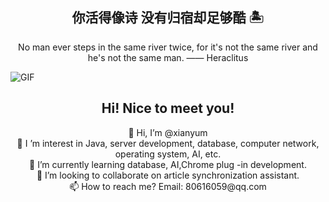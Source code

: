 <h2 align="center">你活得像诗 没有归宿却足够酷 🏝</h2>

<p align="center">No man ever steps in the same river twice, for it's not the same river and he's not the same man.  —— Heraclitus</p>

<image src="https://pic4.zhimg.com/v2-da3853cc1f373e9af570b7a8fe372da7_r.gif" align="center" alt="GIF" />

<div align="center">

## Hi! Nice to meet you!

<!-- 个人简介 -->
<div>👋 Hi, I’m @xianyum</div>
<div>👀 I ’m interest in Java, server development, database, computer network, operating system, AI, etc.</div>
<div>🌱 I’m currently learning database, AI,Chrome plug -in development.</div>
<div>💞️ I’m looking to collaborate on article synchronization assistant.</div>
<div>📫 How to reach me? Email: 80616059@qq.com</div>
